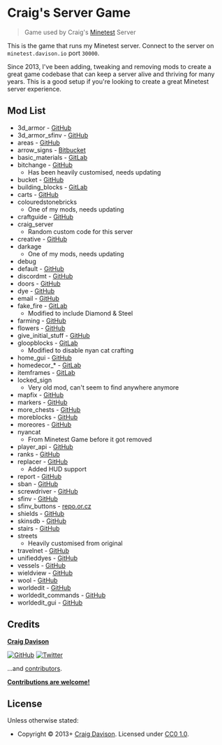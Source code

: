 # Craig's Server Game

> Game used by Craig's [Minetest](https://www.minetest.net) Server

This is the game that runs my Minetest server. Connect to the server on `minetest.davison.io` port `30000`.

Since 2013, I've been adding, tweaking and removing mods to create a great game codebase that can keep a server alive and thriving for many years. This is a good setup if you're looking to create a great Minetest server experience.

## Mod List

* 3d_armor - [GitHub](https://github.com/stujones11/minetest-3d_armor)
* 3d_armor_sfinv - [GitHub](https://github.com/stujones11/minetest-3d_armor)
* areas - [GitHub](https://github.com/ShadowNinja/areas)
* arrow_signs - [Bitbucket](https://bitbucket.org/adrido/arrow_signs/src)
* basic_materials - [GitLab](https://gitlab.com/VanessaE/basic_materials)
* bitchange - [GitHub](https://github.com/SmallJoker/bitchange)
  * Has been heavily customised, needs updating
* bucket - [GitHub](https://github.com/minetest/minetest_game)
* building_blocks - [GitLab](https://gitlab.com/VanessaE/homedecor_modpack)
* carts - [GitHub](https://github.com/minetest/minetest_game)
* colouredstonebricks
  * One of my mods, needs updating
* craftguide - [GitHub](https://github.com/minetest-mods/craftguide)
* craig_server
  * Random custom code for this server
* creative - [GitHub](https://github.com/minetest/minetest_game)
* darkage
  * One of my mods, needs updating
* debug
* default - [GitHub](https://github.com/minetest/minetest_game)
* discordmt - [GitHub](https://github.com/archfan7411/discordmt)
* doors - [GitHub](https://github.com/minetest/minetest_game)
* dye - [GitHub](https://github.com/minetest/minetest_game)
* email - [GitHub](https://github.com/rubenwardy/email)
* fake_fire - [GitLab](https://gitlab.com/VanessaE/homedecor_modpack)
  * Modified to include Diamond & Steel
* farming - [GitHub](https://github.com/minetest/minetest_game)
* flowers - [GitHub](https://github.com/minetest/minetest_game)
* give_initial_stuff - [GitHub](https://github.com/minetest/minetest_game)
* gloopblocks - [GitLab](https://gitlab.com/VanessaE/gloopblocks)
  * Modified to disable nyan cat crafting
* home_gui - [GitHub](https://github.com/cornernote/minetest-home_gui)
* homedecor_* - [GitLab](https://gitlab.com/VanessaE/homedecor_modpack)
* itemframes - [GitLab](https://gitlab.com/VanessaE/homedecor_modpack)
* locked_sign
  * Very old mod, can't seem to find anywhere anymore
* mapfix - [GitHub](https://github.com/minetest-mods/mapfix)
* markers - [GitHub](https://github.com/Sokomine/markers)
* more_chests - [GitHub](https://github.com/minetest-mods/more_chests)
* moreblocks - [GitHub](https://github.com/minetest-mods/moreblocks)
* moreores - [GitHub](https://github.com/minetest-mods/moreores)
* nyancat
  * From Minetest Game before it got removed
* player_api - [GitHub](https://github.com/minetest/minetest_game)
* ranks - [GitHub](https://github.com/octacian/ranks)
* replacer - [GitHub](https://github.com/Sokomine/replacer)
  * Added HUD support
* report - [GitHub](https://github.com/rubenwardy/report)
* sban - [GitHub](https://github.com/shivajiva101/sban)
* screwdriver - [GitHub](https://github.com/minetest/minetest_game)
* sfinv - [GitHub](https://github.com/minetest/minetest_game)
* sfinv_buttons - [repo.or.cz](http://repo.or.cz/minetest_sfinv_buttons.git)
* shields - [GitHub](https://github.com/stujones11/minetest-3d_armor)
* skinsdb - [GitHub](https://github.com/minetest-mods/skinsdb)
* stairs - [GitHub](https://github.com/minetest/minetest_game)
* streets
  * Heavily customised from original
* travelnet - [GitHub](https://github.com/Sokomine/travelnet)
* unifieddyes - [GitHub](https://gitlab.com/VanessaE/unifieddyes)
* vessels - [GitHub](https://github.com/minetest/minetest_game)
* wieldview - [GitHub](https://github.com/stujones11/minetest-3d_armor)
* wool - [GitHub](https://github.com/minetest/minetest_game)
* worldedit - [GitHub](https://github.com/Uberi/Minetest-WorldEdit)
* worldedit_commands - [GitHub](https://github.com/Uberi/Minetest-WorldEdit)
* worldedit_gui - [GitHub](https://github.com/Uberi/Minetest-WorldEdit)

## Credits

**[Craig Davison](https://davison.io)**

[![GitHub](https://img.shields.io/github/followers/davisonio.svg?style=social&label=Follow%20@davisonio)](https://github.com/davisonio) [![Twitter](https://img.shields.io/twitter/follow/davisonio.svg?style=social)](https://twitter.com/davisonio)

...and [contributors](https://github.com/davisonio/craig-server_game/graphs/contributors).

**[Contributions are welcome!](https://github.com/davisonio/craig-server_game/blob/master/contributing.md)**

## License

Unless otherwise stated:
- Copyright © 2013+ [Craig Davison](https://davison.io). Licensed under [CC0 1.0](https://creativecommons.org/publicdomain/zero/1.0/).
